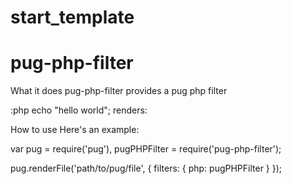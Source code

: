# start_template
# pug-php-filter
What it does
pug-php-filter provides a pug php filter

:php
    echo "hello world";
renders:

<?php echo "hello world"; ?>
How to use
Here's an example:

var pug = require('pug'),
    pugPHPFilter = require('pug-php-filter');

pug.renderFile('path/to/pug/file', {
    filters: {
        php: pugPHPFilter
    }
});
